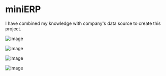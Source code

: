 # miniERP
I have combined my knowledge with company's data source to create this project.

![image](https://user-images.githubusercontent.com/29722241/192520153-bf8bd538-fcac-4d70-866f-ca2fdd3456e2.png)

![image](https://user-images.githubusercontent.com/29722241/192520280-938b5894-3a1a-4f2e-9292-42b5d7a3ecec.png)

![image](https://user-images.githubusercontent.com/29722241/192520406-af5e4983-1090-4727-b62d-5ce5665f26d6.png)

![image](https://user-images.githubusercontent.com/29722241/192520492-1f36c40d-a1ca-4fc2-bb0b-c38b074ca276.png)


